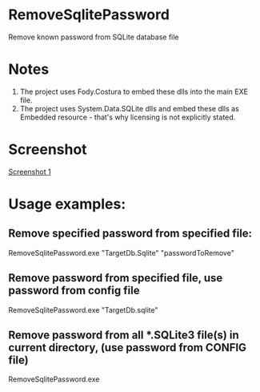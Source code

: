 # RemoveSqlitePassword
Remove known password from SQLite database file

# Notes
1. The project uses Fody.Costura to embed these dlls into the main EXE file.
2. The project uses System.Data.SQLite dlls and embed these dlls as Embedded resource - that's why licensing is not explicitly stated.

# Screenshot
[Screenshot 1](Screenshot01.png)

# Usage examples:

## Remove specified password from specified file:
RemoveSqlitePassword.exe "TargetDb.Sqlite" "passwordToRemove"

## Remove password from specified file, use password from config file
RemoveSqlitePassword.exe "TargetDb.sqlite"

## Remove password from all *.SQLite3 file(s) in current directory, (use password from CONFIG file)
RemoveSqlitePassword.exe
